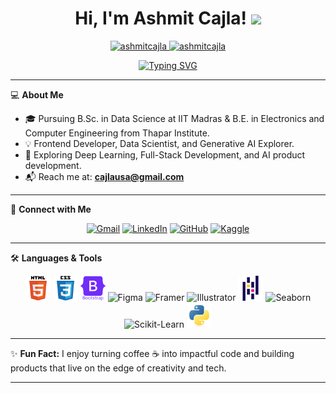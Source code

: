 <h1 align="center">
  Hi, I'm Ashmit Cajla!
  <a href="https://github.com/ashmitcajla" target="_self">
    <img src="https://media.giphy.com/media/hvRJCLFzcasrR4ia7z/giphy.gif" width="30">
  </a>
</h1>

<p align="center">
  <a href="https://github.com/ashmitcajla">
    <img src="https://komarev.com/ghpvc/?username=ashmitcajla&label=Profile%20views&color=0e75b6&style=flat" alt="ashmitcajla" />
  </a>
  <a href="https://github.com/ashmitcajla">
    <img src="https://img.shields.io/github/followers/ashmitcajla?label=Followers" alt="ashmitcajla" />
  </a>
</p>

<p align="center">
  <a href="https://git.io/typing-svg">
    <img src="https://readme-typing-svg.herokuapp.com?font=Fira+Code&pause=1000&width=435&lines=Frontend+Developer+%7C+Data+Science+Enthusiast;Always+Learning+New+Things" alt="Typing SVG" />
  </a>
</p>

---

💻 **About Me**

- 🎓 Pursuing B.Sc. in Data Science at IIT Madras & B.E. in Electronics and Computer Engineering from Thapar Institute.
- 💡 Frontend Developer, Data Scientist, and Generative AI Explorer.
- 🌱 Exploring Deep Learning, Full-Stack Development, and AI product development.
- 📬 Reach me at: **cajlausa@gmail.com**

---

🤝 **Connect with Me**

<p align="center">
  <a href="mailto:cajlausa@gmail.com"><img src="https://img.shields.io/badge/Gmail-%23EA4335.svg?style=plastic&logo=gmail&logoColor=white" alt="Gmail"/></a>
  <a href="https://www.linkedin.com/in/ashmitcajla/"><img src="https://img.shields.io/badge/LinkedIn-%230A66C2.svg?style=plastic&logo=linkedin&logoColor=white" alt="LinkedIn"/></a>
  <a href="https://github.com/ashmitcajla"><img src="https://img.shields.io/badge/GitHub-%23181717.svg?style=plastic&logo=github&logoColor=white" alt="GitHub"/></a>
  <a href="https://www.kaggle.com/ashmitcajla"><img src="https://img.shields.io/badge/Kaggle-%230A66C2.svg?style=plastic&logo=kaggle&logoColor=white" alt="Kaggle"/></a>
</p>

---

🛠️ **Languages & Tools**

<p align="center">
  <img src="https://raw.githubusercontent.com/devicons/devicon/master/icons/html5/html5-original-wordmark.svg" alt="HTML5" width="40" height="40"/>
  <img src="https://raw.githubusercontent.com/devicons/devicon/master/icons/css3/css3-original-wordmark.svg" alt="CSS3" width="40" height="40"/>
  <img src="https://raw.githubusercontent.com/devicons/devicon/master/icons/bootstrap/bootstrap-plain-wordmark.svg" alt="Bootstrap" width="40" height="40"/>
  <img src="https://www.vectorlogo.zone/logos/figma/figma-icon.svg" alt="Figma" width="40" height="40"/>
  <img src="https://www.vectorlogo.zone/logos/framer/framer-icon.svg" alt="Framer" width="40" height="40"/>
  <img src="https://www.vectorlogo.zone/logos/adobe_illustrator/adobe_illustrator-icon.svg" alt="Illustrator" width="40" height="40"/>
  <img src="https://raw.githubusercontent.com/devicons/devicon/master/icons/pandas/pandas-original.svg" alt="Pandas" width="40" height="40"/>
  <img src="https://seaborn.pydata.org/_images/logo-mark-lightbg.svg" alt="Seaborn" width="40" height="40"/>
  <img src="https://upload.wikimedia.org/wikipedia/commons/0/05/Scikit_learn_logo_small.svg" alt="Scikit-Learn" width="40" height="40"/>
  <img src="https://raw.githubusercontent.com/devicons/devicon/master/icons/python/python-original.svg" alt="Python" width="40" height="40"/>
</p>

---

✨ **Fun Fact:** I enjoy turning coffee ☕ into impactful code and building products that live on the edge of creativity and tech.

---

